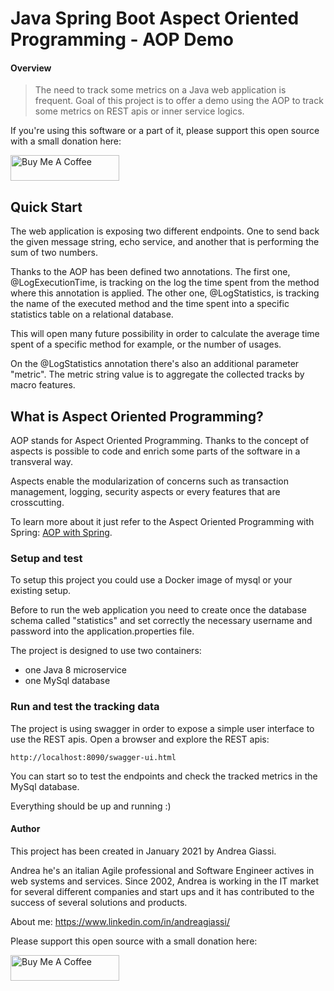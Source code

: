 # Java Spring Boot Aspect Oriented Programming - AOP Demo

#### Overview
>The need to track some metrics on a Java web application is frequent. 
>Goal of this project is to offer a demo using the AOP to track some metrics on REST apis or inner service logics.

If you're using this software or a part of it, please support this open source with a small donation here:

<a href="https://www.buymeacoffee.com/andreag" target="_blank"><img src="https://cdn.buymeacoffee.com/buttons/default-orange.png" alt="Buy Me A Coffee" height="41" width="174"></a>

## Quick Start
The web application is exposing two different endpoints. One to send back the given message
 string, echo service, and another that is performing the sum of two numbers.

Thanks to the AOP has been defined two annotations.
The first one, @LogExecutionTime, is tracking on the log the time spent from the method where this annotation is applied.
The other one, @LogStatistics, is tracking the name of the executed method and the time spent into
a specific statistics table on a relational database.

This will open many future possibility in order to calculate the average time spent of a specific method
for example, or the number of usages.

On the @LogStatistics annotation there's also an additional parameter "metric".
The metric string value is to aggregate the collected tracks by macro features.

## What is Aspect Oriented Programming?
AOP stands for Aspect Oriented Programming. Thanks to the concept of aspects is possible to code and enrich some parts of the software in a transveral way.

Aspects enable the modularization of concerns such as transaction management, logging, security aspects or every features that are crosscutting.

To learn more about it just refer to the Aspect Oriented Programming with Spring: [AOP with Spring](https://docs.spring.io/spring-framework/docs/4.3.15.RELEASE/spring-framework-reference/html/aop.html).

### Setup and test
To setup this project you could use a Docker image of mysql or your existing setup.

Before to run the web application you need to create once the database schema called "statistics" and set
correctly the necessary username and password into the application.properties file.

The project is designed to use two containers:
* one Java 8 microservice
* one MySql database

### Run and test the tracking data
The project is using swagger in order to expose a simple user interface to use the REST apis.
Open a browser and explore the REST apis:

    http://localhost:8090/swagger-ui.html

You can start so to test the endpoints and check the tracked metrics in the MySql database.

Everything should be up and running :)

#### Author
This project has been created in January 2021 by Andrea Giassi.

Andrea he's an italian Agile professional and Software Engineer actives in web systems and services.
Since 2002, Andrea is working in the IT market for several different companies and start ups and it has contributed
 to the success of several solutions and products.

About me:
https://www.linkedin.com/in/andreagiassi/


Please support this open source with a small donation here:

<a href="https://www.buymeacoffee.com/andreag" target="_blank"><img src="https://cdn.buymeacoffee.com/buttons/default-orange.png" alt="Buy Me A Coffee" height="41" width="174"></a>

